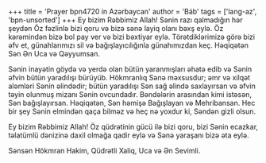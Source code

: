 +++
title = 'Prayer bpn4720 in Azərbaycan'
author = 'Báb'
tags = ['lang-az', 'bpn-unsorted']
+++
Ey bizim Rəbbimiz Allah! Sənin razı qalmadığın hər şeydən Öz fəzlinlə bizi qoru və bizə sənə layiq olanı bəxş eylə. Öz kərəmindən bizə bol pay ver və bizi bəxtiyar eylə. Törətdiklərimizə görə bizi əfv et, günahlarımızı sil və bağışlayıcılığınla günahımızdan keç. Həqiqətən Sən Ən Uca və Qəyyumsan.

Sənin inayətin göydə və yerdə olan bütün yaranmışları əhatə edib və Sənin əfvin bütün yaradılışı bürüyüb. Hökmranlıq Sənə məxsusdur; əmr və xilqət aləmləri Sənin əlindədir; bütün yaradılışı Sən sağ əlində saxlayırsan və əfvin təyin olunmuş mizanı Sənin ovcundadır. Bəndələrin arasından kimi istəsən, Sən bağışlayırsan. Həqiqətən, Sən həmişə Bağışlayan və Mehribansan. Hec bir şey Sənin elmindən qaça bilməz və heç nə yoxdur ki, Səndən gizli olsun.

Ey bizim Rəbbimiz Allah! Öz qüdrətinin gücü ilə bizi qoru, bizi Sənin ecazkar, təlatümlü dənizinə daxil olmağa qadir eylə və Sənə yaraşanı bizə əta eylə.

Sənsən Hökmran Hakim, Qüdrətli Xaliq, Uca və Ən Sevimli.
